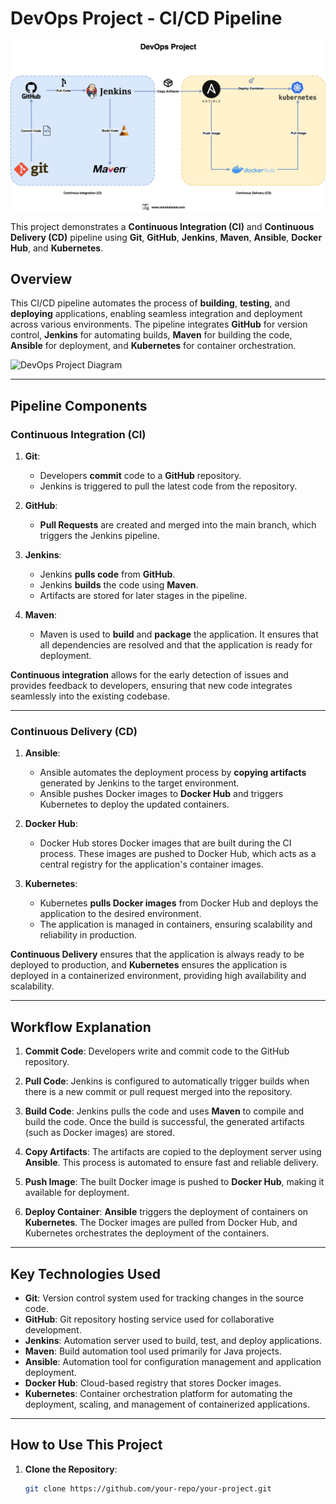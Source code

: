 # **DevOps Project - CI/CD Pipeline**

![alt text](images/image.png)

This project demonstrates a **Continuous Integration (CI)** and **Continuous Delivery (CD)** pipeline using **Git**, **GitHub**, **Jenkins**, **Maven**, **Ansible**, **Docker Hub**, and **Kubernetes**.

## **Overview**

This CI/CD pipeline automates the process of **building**, **testing**, and **deploying** applications, enabling seamless integration and deployment across various environments. The pipeline integrates **GitHub** for version control, **Jenkins** for automating builds, **Maven** for building the code, **Ansible** for deployment, and **Kubernetes** for container orchestration.

![DevOps Project Diagram](../images/image.png)

---

## **Pipeline Components**

### **Continuous Integration (CI)**
1. **Git**: 
   - Developers **commit** code to a **GitHub** repository.
   - Jenkins is triggered to pull the latest code from the repository.

2. **GitHub**:
   - **Pull Requests** are created and merged into the main branch, which triggers the Jenkins pipeline.

3. **Jenkins**:
   - Jenkins **pulls code** from **GitHub**.
   - Jenkins **builds** the code using **Maven**.
   - Artifacts are stored for later stages in the pipeline.

4. **Maven**:
   - Maven is used to **build** and **package** the application. It ensures that all dependencies are resolved and that the application is ready for deployment.

**Continuous integration** allows for the early detection of issues and provides feedback to developers, ensuring that new code integrates seamlessly into the existing codebase.

---

### **Continuous Delivery (CD)**
1. **Ansible**:
   - Ansible automates the deployment process by **copying artifacts** generated by Jenkins to the target environment.
   - Ansible pushes Docker images to **Docker Hub** and triggers Kubernetes to deploy the updated containers.

2. **Docker Hub**:
   - Docker Hub stores Docker images that are built during the CI process. These images are pushed to Docker Hub, which acts as a central registry for the application's container images.

3. **Kubernetes**:
   - Kubernetes **pulls Docker images** from Docker Hub and deploys the application to the desired environment.
   - The application is managed in containers, ensuring scalability and reliability in production.

**Continuous Delivery** ensures that the application is always ready to be deployed to production, and **Kubernetes** ensures the application is deployed in a containerized environment, providing high availability and scalability.

---

## **Workflow Explanation**

1. **Commit Code**: 
   Developers write and commit code to the GitHub repository.

2. **Pull Code**:
   Jenkins is configured to automatically trigger builds when there is a new commit or pull request merged into the repository.

3. **Build Code**:
   Jenkins pulls the code and uses **Maven** to compile and build the code. Once the build is successful, the generated artifacts (such as Docker images) are stored.

4. **Copy Artifacts**:
   The artifacts are copied to the deployment server using **Ansible**. This process is automated to ensure fast and reliable delivery.

5. **Push Image**:
   The built Docker image is pushed to **Docker Hub**, making it available for deployment.

6. **Deploy Container**:
   **Ansible** triggers the deployment of containers on **Kubernetes**. The Docker images are pulled from Docker Hub, and Kubernetes orchestrates the deployment of the containers.

---

## **Key Technologies Used**

- **Git**: Version control system used for tracking changes in the source code.
- **GitHub**: Git repository hosting service used for collaborative development.
- **Jenkins**: Automation server used to build, test, and deploy applications.
- **Maven**: Build automation tool used primarily for Java projects.
- **Ansible**: Automation tool for configuration management and application deployment.
- **Docker Hub**: Cloud-based registry that stores Docker images.
- **Kubernetes**: Container orchestration platform for automating the deployment, scaling, and management of containerized applications.

---

## **How to Use This Project**

1. **Clone the Repository**:
   ```bash
   git clone https://github.com/your-repo/your-project.git
